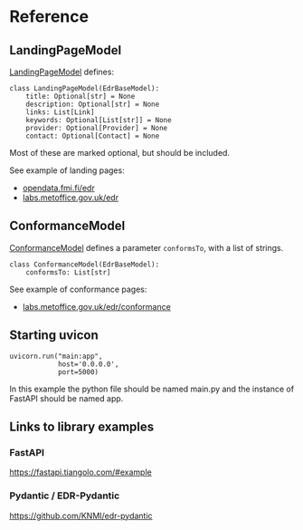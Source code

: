 # Reference

## LandingPageModel

[LandingPageModel](https://github.com/KNMI/edr-pydantic/blob/791c6f7dd3b55b1f8ba93989bbe97d0f38f76ba9/src/edr_pydantic/capabilities.py#L28) defines:

    class LandingPageModel(EdrBaseModel):
        title: Optional[str] = None
        description: Optional[str] = None
        links: List[Link]
        keywords: Optional[List[str]] = None
        provider: Optional[Provider] = None
        contact: Optional[Contact] = None

Most of these are marked optional, but should be included.

See example of landing pages:

- [opendata.fmi.fi/edr](https://opendata.fmi.fi/edr/)
- [labs.metoffice.gov.uk/edr](https://labs.metoffice.gov.uk/edr/)

## ConformanceModel

[ConformanceModel](https://github.com/KNMI/edr-pydantic/blob/791c6f7dd3b55b1f8ba93989bbe97d0f38f76ba9/src/edr_pydantic/capabilities.py#L37) defines a parameter `conformsTo`, with a list of strings.

    class ConformanceModel(EdrBaseModel):
        conformsTo: List[str]

See example of conformance pages:

- [labs.metoffice.gov.uk/edr/conformance](https://labs.metoffice.gov.uk/edr/conformance)

## Starting uvicon

    uvicorn.run("main:app",
                host='0.0.0.0',
                port=5000)

In this example the python file should be named main.py and the instance of FastAPI should be named app.

## Links to library examples

### FastAPI

<https://fastapi.tiangolo.com/#example>

### Pydantic / EDR-Pydantic

<https://github.com/KNMI/edr-pydantic>
